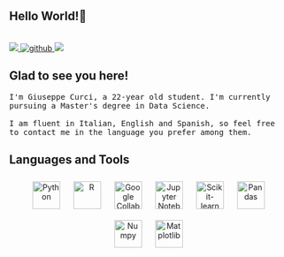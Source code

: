 ## Hello World!👋

<br>
<a href="mailto:giuseppecurci49@gmail.com" target="_blank">
<img src="https://img.shields.io/badge/Gmail-D14836?style=for-the-badge&logo=gmail&logoColor=white" />
</a>
<a href="https://github.com/giuseppecurci" target="_blank">
<img src=https://img.shields.io/badge/github-%2324292e.svg?&style=for-the-badge&logo=github&logoColor=white alt=github style=“margin-bottom: 5px;” />
</a>
<a href="https://t.me/Peppe010102" target="_blank">
<img src="https://img.shields.io/badge/Telegram-2CA5E0.svg?style=for-the-badge&logo=telegram&logoColor=white" />
</a>
<br/>

## Glad to see you here!

<p><samp>
  I'm Giuseppe Curci, a 22-year old student. I'm currently pursuing a Master's degree in Data Science.
  <br/><br/>
  I am fluent in Italian, English and Spanish, so feel free to contact me in the language you prefer among them.
</samp></p>

## Languages and Tools

<div align="center">  
<img style="margin: 10px" src="https://cdn.jsdelivr.net/gh/devicons/devicon/icons/python/python-original.svg" alt="Python" height="50" />
<img style="margin: 10px" src="https://download.logo.wine/logo/R_(programming_language)/R_(programming_language)-Logo.wine.png" alt="R" height="50" />  
<img style="margin: 10px" src="https://miro.medium.com/v2/resize:fit:776/1*QQanp0i0o7jcNegt9ClfsA.png" alt="Google Collab" height="50" />
<img style="margin: 10px" src="https://www.kindpng.com/picc/m/81-811458_jupyter-notebook-logo-hd-png-download.png" alt="Jupyter Notebook" height="50" />
<img style="margin: 10px" src="https://www.bgp4.com/wp-content/uploads/2019/08/Scikit_learn_logo_small.svg_-840x452.png" alt="Scikit-learn" height="50" />
<img style="margin: 10px" src="https://tse4.mm.bing.net/th?id=OIP.vD5O0cGtIr0y-S6blOX8vAHaC_&pid=Api" alt="Pandas" height="50" />  
<img style="margin: 10px" src="https://upload.wikimedia.org/wikipedia/commons/3/31/NumPy_logo_2020.svg" alt="Numpy" height="50" />
<img style="margin: 10px" src="https://matplotlib.org/3.1.0/_static/logo2.png" alt="Matplotlib" height="50" />  
</div>
